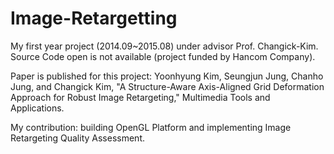 # Image-Retargetting
My first year project (2014.09~2015.08) under advisor Prof. Changick-Kim. Source Code open is not available (project funded by Hancom Company). 

Paper is published for this project:
Yoonhyung Kim, Seungjun Jung, Chanho Jung, and Changick Kim, "A Structure-Aware Axis-Aligned Grid Deformation Approach for Robust Image Retargeting," Multimedia Tools and Applications.

My contribution: building OpenGL Platform and implementing Image Retargeting Quality Assessment.

